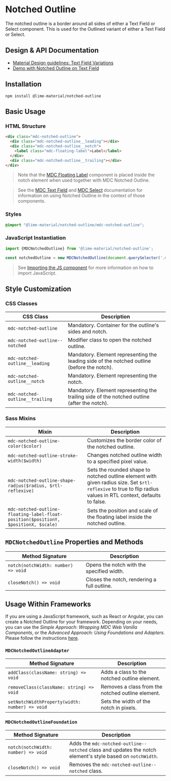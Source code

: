<!--docs:
title: "Notched Outline"
layout: detail
section: components
excerpt: "The notched outline is a border around either a Text Field or Select element"
iconId: text_field
path: /catalog/input-controls/notched-outline/
-->

# Notched Outline

The notched outline is a border around all sides of either a Text Field or Select component. This is used for the Outlined variant of either a Text Field or Select.

## Design & API Documentation

<ul class="icon-list">
  <li class="icon-list-item icon-list-item--spec">
    <a href="https://material.io/go/design-text-fields#text-fields-field-variations">Material Design guidelines: Text Field Variations</a>
  </li>
  <li class="icon-list-item icon-list-item--spec">
    <a href="https://material-components.github.io/material-components-web-catalog/#/component/text-field">Demo with Notched Outline on Text Field</a>
  </li>
</ul>

## Installation

```
npm install @lime-material/notched-outline
```

## Basic Usage

### HTML Structure

```html
<div class="mdc-notched-outline">
  <div class="mdc-notched-outline__leading"></div>
  <div class="mdc-notched-outline__notch">
    <label class="mdc-floating-label">Label</label>
  </div>
  <div class="mdc-notched-outline__trailing"></div>
</div>
```

> Note that the [MDC Floating Label](../mdc-floating-label/README.md) component is placed inside the notch element when
> used together with MDC Notched Outline.

> See the [MDC Text Field](../mdc-textfield/README.md#outlined) and
> [MDC Select](../mdc-select/README.md#outlined-select) documentation for
> information on using Notched Outline in the context of those components.

### Styles

```scss
@import "@lime-material/notched-outline/mdc-notched-outline";
```

### JavaScript Instantiation

```js
import {MDCNotchedOutline} from '@lime-material/notched-outline';

const notchedOutline = new MDCNotchedOutline(document.querySelector('.mdc-notched-outline'));
```

> See [Importing the JS component](../../docs/importing-js.md) for more information on how to import JavaScript.

## Style Customization

### CSS Classes

CSS Class | Description
--- | ---
`mdc-notched-outline` | Mandatory. Container for the outline's sides and notch.
`mdc-notched-outline--notched` | Modifier class to open the notched outline.
`mdc-notched-outline__leading` | Mandatory. Element representing the leading side of the notched outline (before the notch).
`mdc-notched-outline__notch` | Mandatory. Element representing the notch.
`mdc-notched-outline__trailing` | Mandatory. Element representing the trailing side of the notched outline (after the notch).

### Sass Mixins

Mixin | Description
--- | ---
`mdc-notched-outline-color($color)` | Customizes the border color of the notched outline.
`mdc-notched-outline-stroke-width($width)` | Changes notched outline width to a specified pixel value.
`mdc-notched-outline-shape-radius($radius, $rtl-reflexive)` | Sets the rounded shape to notched outline element with given radius size. Set `$rtl-reflexive` to true to flip radius values in RTL context, defaults to false.
`mdc-notched-outline-floating-label-float-position($positionY, $positionX, $scale)` | Sets the position and scale of the floating label inside the notched outline.

## `MDCNotchedOutline` Properties and Methods

Method Signature | Description
--- | ---
`notch(notchWidth: number) => void` | Opens the notch with the specified width.
`closeNotch() => void` | Closes the notch, rendering a full outline.

## Usage Within Frameworks

If you are using a JavaScript framework, such as React or Angular, you can create a Notched Outline for your framework. Depending on your needs, you can use the _Simple Approach: Wrapping MDC Web Vanilla Components_, or the _Advanced Approach: Using Foundations and Adapters_. Please follow the instructions [here](../../docs/integrating-into-frameworks.md).

### `MDCNotchedOutlineAdapter`

Method Signature | Description
--- | ---
`addClass(className: string) => void` | Adds a class to the notched outline element.
`removeClass(className: string) => void` | Removes a class from the notched outline element.
`setNotchWidthProperty(width: number) => void` | Sets the width of the notch in pixels.

### `MDCNotchedOutlineFoundation`

Method Signature | Description
--- | ---
`notch(notchWidth: number) => void` | Adds the `mdc-notched-outline--notched` class and updates the notch element's style based on `notchWidth`.
`closeNotch() => void` | Removes the `mdc-notched-outline--notched` class.
